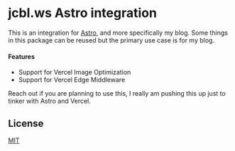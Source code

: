 # jcbl.ws Astro integration

This is an integration for [Astro](https://astro.build), and more specifically my blog. Some things in this package can be reused but the primary use case is for my blog. 

#### Features

- Support for Vercel Image Optimization
- Support for Vercel Edge Middleware

Reach out if you are planning to use this, I really am pushing this up just to tinker with Astro and Vercel.
## License

[MIT](LICENSE)
